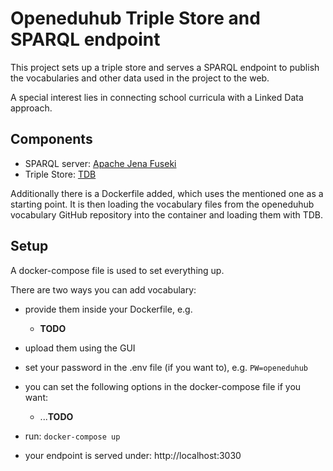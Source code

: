 # Openeduhub Triple Store and SPARQL endpoint

This project sets up a triple store and serves a SPARQL endpoint to publish the vocabularies and other data used in the project to the web.

A special interest lies in connecting school curricula with a Linked Data approach.

## Components

- SPARQL server: [Apache Jena Fuseki](https://jena.apache.org/documentation/fuseki2/index.html)
- Triple Store: [TDB](https://jena.apache.org/documentation/tdb/index.html)

Additionally there is a Dockerfile added, which uses the mentioned one as a starting point. It is then loading the vocabulary files from the openeduhub vocabulary GitHub repository into the container and loading them with TDB.

## Setup

A docker-compose file is used to set everything up.

There are two ways you can add vocabulary:

- provide them inside your Dockerfile, e.g.
  - **TODO**
- upload them using the GUI

- set your password in the .env file (if you want to), e.g. `PW=openeduhub`
- you can set the following options in the docker-compose file if you want:
    - ...**TODO**
- run: `docker-compose up`
- your endpoint is served under: http://localhost:3030 
